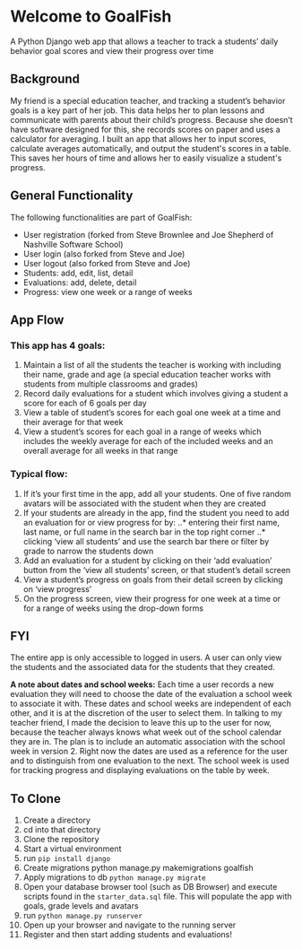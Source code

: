 # Welcome to GoalFish

A Python Django web app that allows a teacher to track a students’ daily behavior goal scores and view their progress over time

## Background 

My friend is a special education teacher, and tracking a student’s behavior goals is a key part of her job. This data helps her to plan lessons and communicate with parents about their child’s progress. Because she doesn’t have software designed for this, she records scores on paper and uses a calculator for averaging. I built an app that allows her to input scores, calculate averages automatically, and output the student's scores in a table. This saves her hours of time and allows her to easily visualize a student's progress.

## General Functionality

The following functionalities are part of GoalFish:
* User registration (forked from Steve Brownlee and Joe Shepherd of Nashville Software School)
* User login (also forked from Steve and Joe)
* User logout (also forked from Steve and Joe)
* Students: add, edit, list, detail
* Evaluations: add, delete, detail
* Progress: view one week or a range of weeks

## App Flow
### This app has 4 goals:
1. Maintain a list of all the students the teacher is working with including their name, grade and age (a special education teacher works with students from multiple classrooms and grades)
2. Record daily evaluations for a student which involves giving a student a score for each of 6 goals per day
3. View a table of student’s scores for each goal one week at a time and their average for that week 
4. View a student’s scores for each goal in a range of weeks which includes the weekly average for each of the included weeks and an overall average for all weeks in that range

### Typical flow:
1. If it’s your first time in the app, add all your students. One of five random avatars will be associated with the student when they are created
2. If your students are already in the app, find the student you need to add an evaluation for or view progress for by:
..* entering their first name, last name, or full name in the search bar in the top right corner
..* clicking ‘view all students’ and use the search bar there or filter by grade to narrow the students down
3. Add an evaluation for a student by clicking on their ‘add evaluation’ button from the ‘view all students’ screen, or that student’s detail screen
4. View a student’s progress on goals from their detail screen by clicking on ‘view progress’
5. On the progress screen, view their progress for one week at a time or for a range of weeks using the drop-down forms 

## FYI
The entire app is only accessible to logged in users. A user can only view the students and the associated data for the students that they created.

**A note about dates and school weeks:** Each time a user records a new evaluation they will need to choose the date of the evaluation a school week to associate it with. These dates and school weeks are independent of each other, and it is at the discretion of the user to select them. In talking to my teacher friend, I made the decision to leave this up to the user for now, because the teacher always knows what week out of the school calendar they are in. The plan is to include an automatic association with the school week in version 2. Right now the dates are used as a reference for the user and to distinguish from one evaluation to the next. The school week is used for tracking progress and displaying evaluations on the table by week. 

## To Clone
1. Create a directory
2. cd into that directory
3. Clone the repository
4. Start a virtual environment
5. run `pip install django`
6. Create migrations python manage.py makemigrations goalfish
7. Apply migrations to db `python manage.py migrate`
8. Open your database browser tool (such as DB Browser) and execute scripts found in the `starter_data.sql` file. This will populate the app with goals, grade levels and avatars
9. run `python manage.py runserver`
10. Open up your browser and navigate to the running server
11. Register and then start adding students and evaluations!

